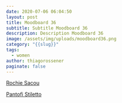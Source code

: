 ```yaml
---
date: 2020-07-06 06:04:50
layout: post
title: Moodboard 36
subtitle: Subtitle Moodboard 36
description: Description Moodboard 36
image: /assets/img/uploads/moodboard36.png
category: "{{slug}}"
tags:
  - women
author: thiagorossener
paginate: false
---
```

[Rochie Sacou](http://bit.do/fGqSn)

[Pantofi Stiletto](http://bit.do/fGqSs)